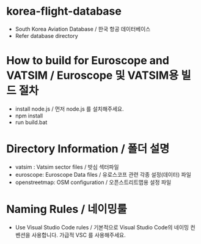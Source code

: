 # korea-flight-database
- South Korea Aviation Database / 한국 항공 데이터베이스
- Refer database directory

# How to build for Euroscope and VATSIM / Euroscope 및 VATSIM용 빌드 절차
- install node.js / 먼저 node.js 를 설치해주세요.
- npm install
- run build.bat

# Directory Information / 폴더 설명
- vatsim : Vatsim sector files / 밧심 섹터파일
- euroscope: Euroscope Data files / 유로스코프 관련 각종 설정(데이터) 파일
- openstreetmap: OSM configuration / 오픈스트리트맵용 설정 파일

# Naming Rules / 네이밍룰
- Use Visual Studio Code rules / 기본적으로 Visual Studio Code의 네이밍 컨벤션을 사용합니다. 가급적 VSC 를 사용해주세요.
